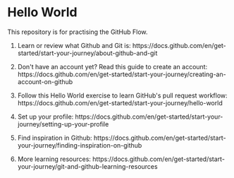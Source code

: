 <h1> Hello World </h1>
<p>This repository is for practising the GitHub Flow.</p>
<ol>
  <li>
    <p>
      Learn or review what Github and Git is: https://docs.github.com/en/get-started/start-your-journey/about-github-and-git
    </p>
  </li>
  <li>
    <p>
      Don't have an account yet? Read this guide to create an account: https://docs.github.com/en/get-started/start-your-journey/creating-an-account-on-github
    </p>
  </li>
  <li>
    <p>
      Follow this Hello World exercise to learn GitHub's pull request workflow: https://docs.github.com/en/get-started/start-your-journey/hello-world
    </p>
  </li>
  <li>
    <p>
      Set up your profile: https://docs.github.com/en/get-started/start-your-journey/setting-up-your-profile
    </p>
  </li>
  <li>
    <p>
      Find inspiration in Github: https://docs.github.com/en/get-started/start-your-journey/finding-inspiration-on-github
    </p>
  </li>
  <li>
    <p>
      More learning resources: https://docs.github.com/en/get-started/start-your-journey/git-and-github-learning-resources
    </p>
  </li>
</ol>

